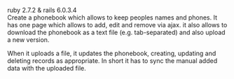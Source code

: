 ruby 2.7.2 & rails 6.0.3.4
<br>
Create a phonebook which allows to keep peoples names and phones.
It has one page which allows to add, edit and remove via ajax.
it also allows to download the phonebook as a text file
(e.g. tab-separated) and also upload a new version.

When it uploads a file, it updates the phonebook, creating, updating and
deleting records as appropriate. In short it has to sync the manual
added data with the uploaded file.